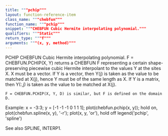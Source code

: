 ```yaml
---
title: """pchip"""
layout: function-reference-item
class_name: """chebfun"""
function_name: """pchip"""
snippet: """CHEBFUN Cubic Hermite interpolating polynomial."""
qualifiers: """Static"""
return_type: """f"""
arguments: """(x, y, method)"""
---
```


 PCHIP   CHEBFUN Cubic Hermite interpolating polynomial.
    F = CHEBFUN.PCHIP(X, Y) returns a CHEBFUN F representing a certain
    shape-preserving piecewise cubic Hermite interpolant to the values Y at the
    sites X. X must be a vector. If Y is a vector, then Y(j) is taken as the
    value to be matched at X(j), hence Y must be of the same length as X. If Y
    is a matrix, then Y(:,j) is taken as the value to be matched at X(j).
 
    F = CHEBFUN.PCHIP(X, Y, D) is similar, but F is defined on the domain D.
 
   Example:
     x = -3:3;
     y = [-1 -1 -1 0 1 1 1];
     plot(chebfun.pchip(x, y)); hold on, 
     plot(chebfun.spline(x, y), '-r');
     plot(x, y, 'or'), hold off
     legend('pchip', 'spline')
 
  See also SPLINE, INTERP1.

